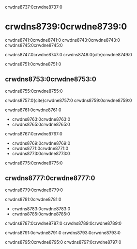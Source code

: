 crwdns8737:0crwdne8737:0
# crwdns8739:0crwdne8739:0

crwdns8741:0crwdne8741:0 crwdns8743:0crwdne8743:0 crwdns8745:0crwdne8745:0

crwdns8747:0crwdne8747:0 crwdns8749:0{cite}crwdne8749:0

crwdns8751:0crwdne8751:0
## crwdns8753:0crwdne8753:0
crwdns8755:0crwdne8755:0

crwdns8757:0{cite}crwdne8757:0 crwdns8759:0crwdne8759:0

crwdns8761:0crwdne8761:0
* crwdns8763:0crwdne8763:0
* crwdns8765:0crwdne8765:0

crwdns8767:0crwdne8767:0
* crwdns8769:0crwdne8769:0
* crwdns8771:0crwdne8771:0
* crwdns8773:0crwdne8773:0

crwdns8775:0crwdne8775:0
## crwdns8777:0crwdne8777:0
crwdns8779:0crwdne8779:0

crwdns8781:0crwdne8781:0
* crwdns8783:0crwdne8783:0
* crwdns8785:0crwdne8785:0

crwdns8787:0crwdne8787:0 crwdns8789:0crwdne8789:0

crwdns8791:0crwdne8791:0 crwdns8793:0crwdne8793:0

crwdns8795:0crwdne8795:0 crwdns8797:0crwdne8797:0 

